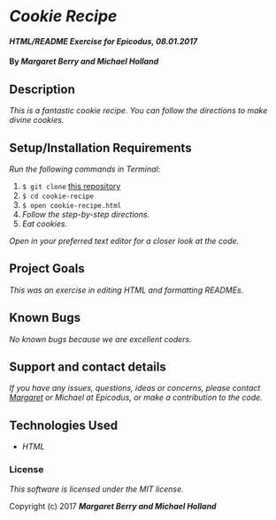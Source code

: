 # _Cookie Recipe_

#### _HTML/README Exercise for Epicodus, 08.01.2017_

#### By _**Margaret Berry and Michael Holland**_

## Description

_This is a fantastic cookie recipe.  You can follow the directions to make divine cookies._

## Setup/Installation Requirements
_Run the following commands in Terminal:_

1. `$ git clone` [this repository](https://github.com/codemargaret/cookie-recipe.git)
2. `$ cd cookie-recipe`
3. `$ open cookie-recipe.html`
4. _Follow the step-by-step directions._
5. _Eat cookies._

_Open in your preferred text editor for a closer look at the code._

## Project Goals
_This was an exercise in editing HTML and formatting READMEs._

## Known Bugs
_No known bugs because we are excellent coders._

## Support and contact details
_If you have any issues, questions, ideas or concerns, please contact [Margaret] or Michael at Epicodus, or make a contribution to the code._

[Margaret]: mailto:margaretshelaghmcgovern@gmail.com

## Technologies Used

* _HTML_

### License

*This software is licensed under the MIT license.*

Copyright (c) 2017 **_Margaret Berry and Michael Holland_**
